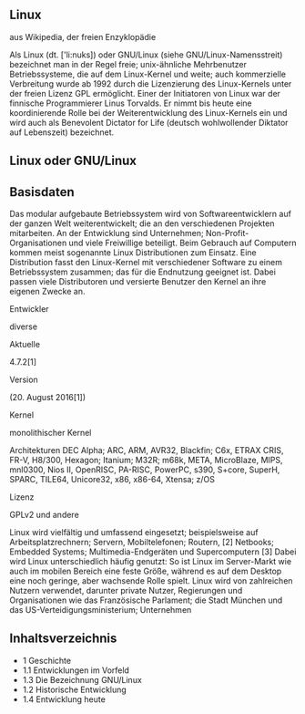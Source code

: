 ## Linux

aus Wikipedia, der freien Enzyklopädie

Als Linux (dt. ['li:nuks]) oder GNU/Linux (siehe GNU/Linux-Namensstreit) bezeichnet man in der Regel freie; unix-ähnliche Mehrbenutzer Betriebssysteme, die auf dem Linux-Kernel und weite; auch kommerzielle Verbreitung wurde ab 1992 durch die Lizenzierung des Linux-Kernels unter der freien Lizenz GPL ermöglicht. Einer der Initiatoren von Linux war der finnische Programmierer Linus Torvalds. Er nimmt bis heute eine koordinierende Rolle bei der Weiterentwicklung des Linux-Kernels ein und wird auch als Benevolent Dictator for Life (deutsch wohlwollender Diktator auf Lebenszeit) bezeichnet.

## Linux oder GNU/Linux

<!-- image -->

## Basisdaten

Das modular aufgebaute Betriebssystem wird von Softwareentwicklern auf der ganzen Welt weiterentwickelt; die an den verschiedenen Projekten mitarbeiten. An der Entwicklung sind Unternehmen; Non-Profit-Organisationen und viele Freiwillige beteiligt. Beim Gebrauch auf Computern kommen meist sogenannte Linux Distributionen zum Einsatz. Eine Distribution fasst den Linux-Kernel mit verschiedener Software zu einem Betriebssystem zusammen; das für die Endnutzung geeignet ist. Dabei passen viele Distributoren und versierte Benutzer den Kernel an ihre eigenen Zwecke an.

Entwickler

diverse

Aktuelle

4.7.2[1]

Version

(20. August 2016[1])

Kernel

monolithischer Kernel

Architekturen DEC Alpha; ARC, ARM, AVR32, Blackfin; C6x, ETRAX CRIS, FR-V, H8/300, Hexagon; Itanium; M32R; m68k, META, MicroBlaze, MIPS, mnl0300, Nios II, OpenRISC, PA-RISC, PowerPC, s390, S+core, SuperH, SPARC, TILE64, Unicore32, x86, x86-64, Xtensa; z/OS

Lizenz

GPLv2 und andere

Linux wird vielfältig und umfassend eingesetzt; beispielsweise auf Arbeitsplatzrechnern; Servern, Mobiltelefonen; Routern, [2] Netbooks; Embedded Systems; Multimedia-Endgeräten und Supercomputern [3] Dabei wird Linux unterschiedlich häufig genutzt: So ist Linux im Server-Markt wie auch im mobilen Bereich eine feste Größe, während es auf dem Desktop eine noch geringe, aber wachsende Rolle spielt. Linux wird von zahlreichen Nutzern verwendet, darunter private Nutzer, Regierungen und Organisationen wie das Französische Parlament; die Stadt München und das US-Verteidigungsministerium; Unternehmen

## Inhaltsverzeichnis

- 1 Geschichte
- 1.1  Entwicklungen im Vorfeld
- 1.3 Die Bezeichnung GNU/Linux
- 1.2 Historische Entwicklung
- 1.4 Entwicklung heute